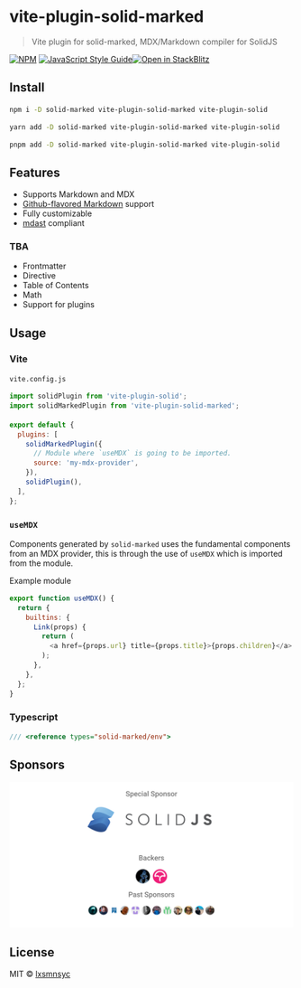 # vite-plugin-solid-marked

> Vite plugin for solid-marked, MDX/Markdown compiler for SolidJS

[![NPM](https://img.shields.io/npm/v/vite-plugin-solid-marked.svg)](https://www.npmjs.com/package/vite-plugin-solid-marked) [![JavaScript Style Guide](https://badgen.net/badge/code%20style/airbnb/ff5a5f?icon=airbnb)](https://github.com/airbnb/javascript)[![Open in StackBlitz](https://img.shields.io/badge/Open%20in-StackBlitz-blue?style=flat-square&logo=stackblitz)](https://stackblitz.com/github/LXSMNSYC/solid-marked/tree/main/examples/vite-demo)

## Install

```bash
npm i -D solid-marked vite-plugin-solid-marked vite-plugin-solid
```

```bash
yarn add -D solid-marked vite-plugin-solid-marked vite-plugin-solid
```

```bash
pnpm add -D solid-marked vite-plugin-solid-marked vite-plugin-solid
```

## Features

- Supports Markdown and MDX
- [Github-flavored Markdown](https://github.github.com/gfm/) support
- Fully customizable
- [mdast](https://github.com/syntax-tree/mdast) compliant

### TBA

- Frontmatter
- Directive
- Table of Contents
- Math
- Support for plugins

## Usage

### Vite

`vite.config.js`

```js
import solidPlugin from 'vite-plugin-solid';
import solidMarkedPlugin from 'vite-plugin-solid-marked';

export default {
  plugins: [
    solidMarkedPlugin({
      // Module where `useMDX` is going to be imported.
      source: 'my-mdx-provider',
    }),
    solidPlugin(),
  ],
};
```

### `useMDX`

Components generated by `solid-marked` uses the fundamental components from an MDX provider, this is through the use of `useMDX` which is imported from the module.

Example module

```js
export function useMDX() {
  return {
    builtins: {
      Link(props) {
        return (
          <a href={props.url} title={props.title}>{props.children}</a>
        );
      },
    },
  };
}
```

### Typescript

```ts
/// <reference types="solid-marked/env">
```

## Sponsors

![Sponsors](https://github.com/lxsmnsyc/sponsors/blob/main/sponsors.svg?raw=true)

## License

MIT © [lxsmnsyc](https://github.com/lxsmnsyc)
